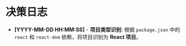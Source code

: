 # 决策日志

* **[YYYY-MM-DD HH:MM:SS]** - **项目类型识别**: 根据 `package.json` 中的 `react` 和 `react-dom` 依赖，将项目识别为 **React 项目**。